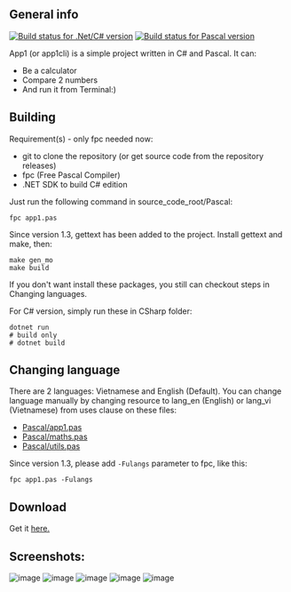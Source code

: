 ## General info
[![Build status for .Net/C# version](https://github.com/lebao3105/app1cli/actions/workflows/dotnet.yml/badge.svg)](https://github.com/lebao3105/app1cli/actions/workflows/)
[![Build status for Pascal version](https://github.com/lebao3105/app1cli/actions/workflows/pascal.yml/badge.svg)](https://github.com/lebao3105/app1cli/actions/workflows/)

App1 (or app1cli) is a simple project written in C# and Pascal. It can:
* Be a calculator
* Compare 2 numbers
* And run it from Terminal:)

## Building
Requirement(s) - only fpc needed now:
* git to clone the repository (or get source code from the repository releases)
* fpc (Free Pascal Compiler)
* .NET SDK to build C# edition

Just run the following command in source_code_root/Pascal:
```
fpc app1.pas
```

Since version 1.3, gettext has been added to the project. Install gettext and make, then:
```
make gen_mo
make build
```

If you don't want install these packages, you still can checkout steps in Changing languages.

For C# version, simply run these in CSharp folder:
```
dotnet run
# build only
# dotnet build
```

## Changing language
There are 2 languages: Vietnamese and English (Default). You can change language manually by changing resource to lang_en (English) or lang_vi (Vietnamese) from uses clause on these files:
* [Pascal/app1.pas](Pascal/app1.pas)
* [Pascal/maths.pas](Pascal/maths.pas)
* [Pascal/utils.pas](Pascal/app1_utils.pas)

Since version 1.3, please add ```-Fulangs``` parameter to fpc, like this:
```
fpc app1.pas -Fulangs
```


## Download
Get it [here.](https://github.com/lebao3105/app1cli/releases/)

## Screenshots:
![image](https://user-images.githubusercontent.com/77564176/139211727-06351e51-9b6b-4363-be7d-109b0597bca6.png)
![image](https://user-images.githubusercontent.com/77564176/138020987-e248b913-0680-40eb-8e90-d71848780e3f.png)
![image](https://user-images.githubusercontent.com/77564176/139212160-2cfd1b74-0f59-444d-af8f-517d3e5475df.png)
![image](https://user-images.githubusercontent.com/77564176/139212433-a15929d2-7e75-45b8-b764-f702242a56bc.png)
![image](https://user-images.githubusercontent.com/77564176/139212736-f8670679-9d78-4b28-be0b-cbc20dbb9c77.png)

